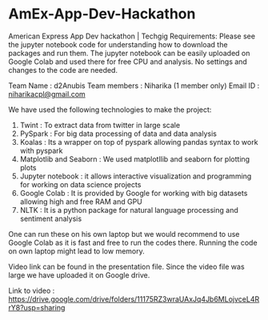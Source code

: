 # AmEx-App-Dev-Hackathon
American Express App Dev hackathon | Techgig
Requirements:
Please see the jupyter notebook code for understanding how to download the packages and run them.
The jupyter notebook can be easily uploaded on Google Colab and used there for free CPU and analysis. No settings and changes to the code are needed.

Team Name : d2Anubis
Team members : Niharika (1 member only)
Email ID : niharikacpl@gmail.com

We have used the following technologies to make the project:
1. Twint : To extract data from twitter in large scale
2. PySpark : For big data processing of data and data analysis
3. Koalas : Its a wrapper on top of pyspark allowing pandas syntax to work with pyspark
4. Matplotlib and Seaborn : We used matplotllib and seaborn for plotting plots
5. Jupyter notebook : it allows interactive visualization and programming for working on data science projects
6. Google Colab : It is provided by Google for working with big datasets allowing high and free RAM and GPU
7. NLTK : It is a python package for natural language processing and sentiment analysis

One can run these on his own laptop but we would recommend to use Google Colab as it is fast and free to run the codes there. 
Running the code on own laptop might lead to low memory.

Video link can be found in the presentation file. Since the video file was large we have uploaded it on Google drive.

Link to video : https://drive.google.com/drive/folders/11175RZ3wraUAxJq4Jb6MLojvceL4RrY8?usp=sharing
